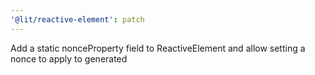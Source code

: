 ```yaml
---
'@lit/reactive-element': patch
---
```


Add a static nonceProperty field to ReactiveElement and allow setting a nonce to apply to generated <style> tags for CSP compatibility.

